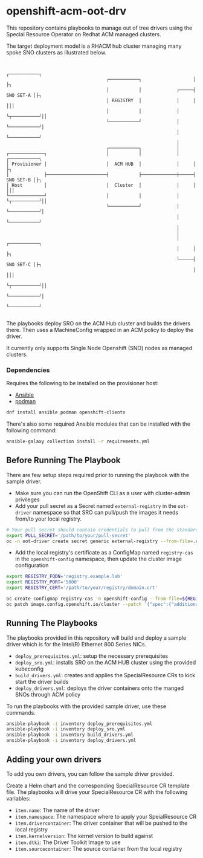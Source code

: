 # openshift-acm-oot-drv

This repository contains playbooks to manage out of tree drivers using the Special Resource Operator on Redhat ACM managed clusters.

The target deployment model is a RHACM hub cluster managing many spoke SNO clusters as illustrated below.

```

                                                                     ┌───────────┐
                                     ┌───────────┐                   │           ├┐
                                     │           │             ┌─────┤ SNO SET-A │├┐
                                     │ REGISTRY  │             │     │           │││
                                     │           │             │     └┬──────────┘││
                                     └───────────┘             │      └───────────┘│
                                                               │       └───────────┘
                                                               │
                                     ┌───────────┐             │
┌─────────────┐                      │           │             │     ┌───────────┐
│ Provisioner │                      │  ACM HUB  │             │     │           ├┐
│             ├──────────────────────┤           ├─────────────┼─────┤ SNO SET-B │├┐
│ Host        │                      │  Cluster  │             │     │           │││
└─────────────┘                      │           │             │     └┬──────────┘││
                                     └───────────┘             │      └───────────┘│
                                                               │       └───────────┘
                                                               │
                                                               │
                                                               │     ┌───────────┐
                                                               │     │           ├┐
                                                               └─────┤ SNO SET-C │├┐
                                                                     │           │││
                                                                     └┬──────────┘││
                                                                      └───────────┘│
                                                                       └───────────┘


```

The playbooks deploy SRO on the ACM Hub cluster and builds the drivers there.  Then uses a MachineConfig wrapped in an ACM policy to deploy the driver.

It currently only supports Single Node Openshift (SNO) nodes as managed clusters.

### Dependencies

Requires the following to be installed on the provisioner host:

- [Ansible](https://docs.ansible.com/ansible/latest/installation_guide/intro_installation.html#installing-ansible-on-specific-operating-systems)
- [podman](https://github.com/containers/podman/)

```bash
dnf install ansible podman openshift-clients
```

There's also some required Ansible modules that can be installed with the following command:

```bash
ansible-galaxy collection install -r requirements.yml
```

## Before Running The Playbook

There are few setup steps required prior to running the playbook with the sample driver.

- Make sure you can run the OpenShift CLI as a user with cluster-admin privileges
- Add your pull secret as a Secret named `external-registry` in the `oot-driver` namespace so that SRO can pull/push the images it needs from/to your local registry.

```bash
# Your pull secret should contain credentials to pull from the standard image registries as well as your local registry.
export PULL_SECRET='/path/to/your/pull-secret'
oc -n oot-driver create secret generic external-registry --from-file=.dockerconfigjson=${PULL_SECRET} --type=kubernetes.io/dockerconfigjson
```

- Add the local registry's certificate as a ConfigMap named `registry-cas` in the `openshift-config` namespace, then update the cluster image configuration

```bash
export REGISTRY_FQDN='registry.example.lab'
export REGISTRY_PORT='5000'
export REGISTRY_CERT='/path/to/your/registry/domain.crt'

oc create configmap registry-cas -n openshift-config --from-file=${REGISTRY_FQDN}..${REGISTRY_PORT}=${REGISTRY_CERT}
oc patch image.config.openshift.io/cluster --patch '{"spec":{"additionalTrustedCA":{"name":"registry-cas"}}}' --type=merge
```


## Running The Playbooks

The playbooks provided in this repository will build and deploy a sample driver which is for the Intel(R) Ethernet 800 Series NICs.

- `deploy_prerequisites.yml`: setup the necessary prerequisites
- `deploy_sro.yml`: installs SRO on the ACM HUB cluster using the provided kubeconfig
- `build_drivers.yml`: creates and applies the SpecialResource CRs to kick start the driver builds
- `deploy_drivers.yml`: deploys the driver containers onto the manged SNOs through ACM policy

To run the playbooks with the provided sample driver, use these commands.

```bash
ansible-playbook -i inventory deploy_prerequisites.yml
ansible-playbook -i inventory deploy_sro.yml
ansible-playbook -i inventory build_drivers.yml
ansible-playbook -i inventory deploy_drivers.yml
```

## Adding your own drivers

To add you own drivers, you can follow the sample driver provided.

Create a Helm chart and the corresponding SpecialResource CR template file.  The playbooks will drive your SpecialResource CR with the following variables:
- `item.name`: The name of the driver
- `item.namespace`: The namespace where to apply your SpeialResource CR
- `item.drivercontainer`: The driver container that will be pushed to the local registry
- `item.kernelversion`: The kernel version to build against
- `item.dtki`: The Driver Toolkit Image to use
- `item.sourcecontainer`: The source container from the local registry


